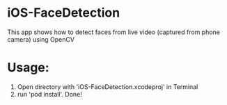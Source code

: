 # iOS-FaceDetection
This app shows how to detect faces from live video (captured from phone camera) using OpenCV

# Usage:
1. Open directory with 'iOS-FaceDetection.xcodeproj' in Terminal
2. run 'pod install'. Done! 
